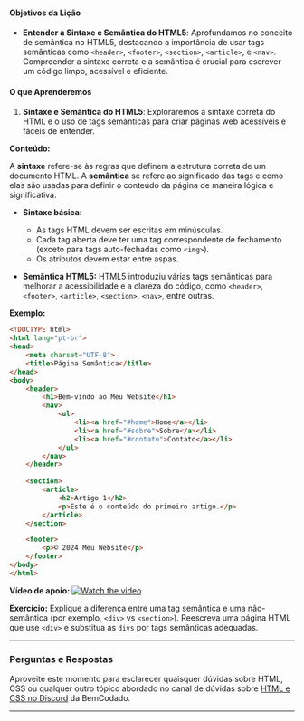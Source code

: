 #### Objetivos da Lição

- **Entender a Sintaxe e Semântica do HTML5**: Aprofundamos no conceito de semântica no HTML5, destacando a importância de usar tags semânticas como `<header>`, `<footer>`, `<section>`, `<article>`, e `<nav>`. Compreender a sintaxe correta e a semântica é crucial para escrever um código limpo, acessível e eficiente.
#### O que Aprenderemos

1. **Sintaxe e Semântica do HTML5**: Exploraremos a sintaxe correta do HTML e o uso de tags semânticas para criar páginas web acessíveis e fáceis de entender.

**Conteúdo:**

A **sintaxe** refere-se às regras que definem a estrutura correta de um documento HTML. A **semântica** se refere ao significado das tags e como elas são usadas para definir o conteúdo da página de maneira lógica e significativa.

- **Sintaxe básica:**
  - As tags HTML devem ser escritas em minúsculas.
  - Cada tag aberta deve ter uma tag correspondente de fechamento (exceto para tags auto-fechadas como `<img>`).
  - Os atributos devem estar entre aspas.

- **Semântica HTML5:**
  HTML5 introduziu várias tags semânticas para melhorar a acessibilidade e a clareza do código, como `<header>`, `<footer>`, `<article>`, `<section>`, `<nav>`, entre outras.

**Exemplo:**

```html
<!DOCTYPE html>
<html lang="pt-br">
<head>
    <meta charset="UTF-8">
    <title>Página Semântica</title>
</head>
<body>
    <header>
        <h1>Bem-vindo ao Meu Website</h1>
        <nav>
            <ul>
                <li><a href="#home">Home</a></li>
                <li><a href="#sobre">Sobre</a></li>
                <li><a href="#contato">Contato</a></li>
            </ul>
        </nav>
    </header>
    
    <section>
        <article>
            <h2>Artigo 1</h2>
            <p>Este é o conteúdo do primeiro artigo.</p>
        </article>
    </section>

    <footer>
        <p>© 2024 Meu Website</p>
    </footer>
</body>
</html>
```

**Vídeo de apoio:**
[![Watch the video](https://i.ytimg.com/vi/3yIMmoqqt_0/hq720.jpg?sqp=-oaymwEcCNAFEJQDSFXyq4qpAw4IARUAAIhCGAFwAcABBg==&rs=AOn4CLAWZFPkcezCVuXOZ6bCY92TAYUB6Q)](https://www.youtube.com/watch?v=3yIMmoqqt_0)

**Exercício:**
Explique a diferença entre uma tag semântica e uma não-semântica (por exemplo, `<div>` vs `<section>`). Reescreva uma página HTML que use `<div>` e substitua as `divs` por tags semânticas adequadas.

---

### Perguntas e Respostas

Aproveite este momento para esclarecer quaisquer dúvidas sobre HTML, CSS ou qualquer outro tópico abordado no canal de dúvidas sobre [HTML e CSS no Discord](https://discord.com/channels/1224468395462754345/1224469321921859694) da BemCodado.

---
